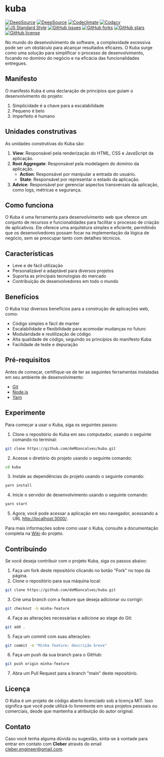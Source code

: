 # kuba

[![DeepSource](https://deepsource.io/gh/deMGoncalves/kuba.svg/?label=active+issues&show_trend=true&token=gPCov7hvg2e88VASFwhXhR26)](https://deepsource.io/gh/deMGoncalves/kuba/?ref=repository-badge})
[![DeepSource](https://deepsource.io/gh/deMGoncalves/kuba.svg/?label=resolved+issues&show_trend=true&token=gPCov7hvg2e88VASFwhXhR26)](https://deepsource.io/gh/deMGoncalves/kuba/?ref=repository-badge})
[![Codeclimate](https://api.codeclimate.com/v1/badges/f000644462eae8e6b020/maintainability)](https://codeclimate.com/github/deMGoncalves/kuba/maintainability)
[![Codacy](https://app.codacy.com/project/badge/Grade/8d2b7ccbd9d64b90bcccc515a1f61457)](https://www.codacy.com/gh/deMGoncalves/kuba/dashboard?utm_source=github.com&utm_medium=referral&utm_content=deMGoncalves/ku)
[![JS Standard Style](https://img.shields.io/badge/code%20style-standard-brightgreen.svg)](http://standardjs.com)
[![GitHub issues](https://img.shields.io/github/issues/deMGoncalves/kuba)](https://github.com/deMGoncalves/kuba/issues)
[![GitHub forks](https://img.shields.io/github/forks/deMGoncalves/kuba)](https://github.com/deMGoncalves/kuba/network)
[![GitHub stars](https://img.shields.io/github/stars/deMGoncalves/kuba)](https://github.com/deMGoncalves/kuba/stargazers)
[![GitHub license](https://img.shields.io/github/license/deMGoncalves/kuba)](https://github.com/deMGoncalves/kuba)

No mundo do desenvolvimento de software, a complexidade excessiva pode ser um obstáculo para alcançar resultados eficazes. O Kuba surge como uma solução para simplificar o processo de desenvolvimento, focando no domínio do negócio e na eficácia das funcionalidades entregues.

## Manifesto

O manifesto Kuba é uma declaração de princípios que guiam o desenvolvimento do projeto:

1. Simplicidade é a chave para a escalabilidade
2. Pequeno é belo
3. Imperfeito é humano

## Unidades construtivas

As unidades construtivas do Kuba são:

1. **View**: Responsável pela renderização do HTML, CSS e JavaScript da aplicação.
2. **Root Aggregate**: Responsável pela modelagem do domínio da aplicação.
    - **Action**: Responsável por manipular a entrada do usuário.
    - **State**: Responsável por representar o estado da aplicação.
3. **Advice**: Responsável por gerenciar aspectos transversais da aplicação, como logs, métricas e segurança.

## Como funciona

O Kuba é uma ferramenta para desenvolvimento web que oferece um conjunto de recursos e funcionalidades para facilitar o processo de criação de aplicativos. Ele oferece uma arquitetura simples e eficiente, permitindo que os desenvolvedores possam focar na implementação da lógica de negócio, sem se preocupar tanto com detalhes técnicos.

## Características

- Leve e de fácil utilização
- Personalizável e adaptável para diversos projetos
- Suporta as principais tecnologias do mercado
- Contribuição de desenvolvedores em todo o mundo

## Benefícios

O Kuba traz diversos benefícios para a construção de aplicações web, como:

- Código simples e fácil de manter
- Escalabilidade e flexibilidade para acomodar mudanças no futuro
- Modularidade e reutilização de código
- Alta qualidade de código, seguindo os princípios do manifesto Kuba
- Facilidade de teste e depuração

## Pré-requisitos

Antes de começar, certifique-se de ter as seguintes ferramentas instaladas em seu ambiente de desenvolvimento:

- [Git](https://git-scm.com/)
- [Node.js](https://nodejs.org/)
- [Yarn](https://yarnpkg.com/)

## Experimente

Para começar a usar o Kuba, siga os seguintes passos:

1. Clone o repositório do Kuba em seu computador, usando o seguinte comando no terminal:
```bash
git clone https://github.com/deMGoncalves/kuba.git
```

2. Acesse o diretório do projeto usando o seguinte comando:
```bash
cd kuba
```

3. Instale as dependências do projeto usando o seguinte comando:
```bash
yarn install
```

4. Inicie o servidor de desenvolvimento usando o seguinte comando:
```bash
yarn start
```

5. Agora, você pode acessar a aplicação em seu navegador, acessando a URL [http://localhost:3000/](http://localhost:3000/).

Para mais informações sobre como usar o Kuba, consulte a documentação completa na [Wiki]([http://localhost:3000/](https://github.com/deMGoncalves/kuba/wiki)) do projeto.

## Contribuindo

Se você deseja contribuir com o projeto Kuba, siga os passos abaixo:

1. Faça um fork deste repositório clicando no botão "Fork" no topo da página.
2. Clone o repositório para sua máquina local:
```bash
git clone https://github.com/deMGoncalves/kuba.git
```

3. Crie uma branch com a feature que deseja adicionar ou corrigir:
```bash
git checkout -b minha-feature
```

4. Faça as alterações necessárias e adicione ao stage do Git:
```bash
git add .
```

5. Faça um commit com suas alterações:
```bash
git commit -m "Minha feature: descrição breve"
```

6. Faça um push da sua branch para o GitHub:
```bash
git push origin minha-feature
```

7. Abra um Pull Request para a branch "main" deste repositório.

## Licença

O Kuba é um projeto de código aberto licenciado sob a licença MIT. Isso significa que você pode utilizá-lo livremente em seus projetos pessoais ou comerciais, desde que mantenha a atribuição do autor original.

## Contato

Caso você tenha alguma dúvida ou sugestão, sinta-se à vontade para entrar em contato com **Cleber** através do email cleber.engineer@gmail.com.
